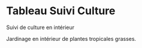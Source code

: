 # Tableau Suivi Culture
Suivi de culture en intérieur 

Jardinage en intérieur de plantes tropicales grasses.
